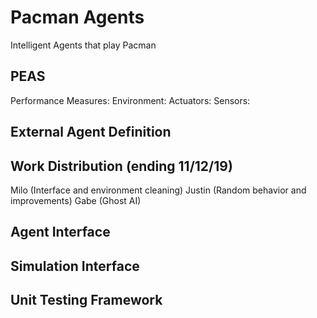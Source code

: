 # Pacman Agents
Intelligent Agents that play Pacman

## PEAS
Performance Measures:
Environment:
Actuators:
Sensors:

## External Agent Definition

## Work Distribution (ending 11/12/19)
Milo (Interface and environment cleaning)
Justin (Random behavior and improvements)
Gabe (Ghost AI)

## Agent Interface

## Simulation Interface

## Unit Testing Framework
